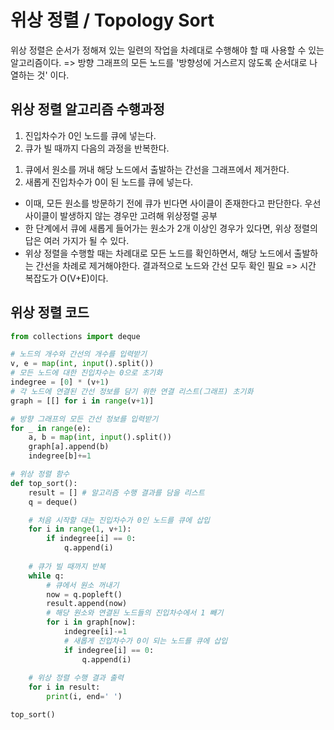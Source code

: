 # 위상 정렬 / Topology Sort

위상 정렬은 순서가 정해져 있는 일련의 작업을 차례대로 수행해야 할 때 사용할 수 있는 알고리즘이다.
=> 방향 그래프의 모든 노드를 '방향성에 거스르지 않도록 순서대로 나열하는 것' 이다.

## 위상 정렬 알고리즘 수행과정
1. 진입차수가 0인 노드를 큐에 넣는다.
2. 큐가 빌 때까지 다음의 과정을 반복한다.
 1) 큐에서 원소를 꺼내 해당 노드에서 출발하는 간선을 그래프에서 제거한다.
 2) 새롭게 진입차수가 0이 된 노드를 큐에 넣는다.

- 이때, 모든 원소를 방문하기 전에 큐가 빈다면 사이클이 존재한다고 판단한다. 우선 사이클이 발생하지 않는 경우만 고려해 위상정렬 공부
- 한 단계에서 큐에 새롭게 들어가는 원소가 2개 이상인 경우가 있다면, 위상 정렬의 답은 여러 가지가 될 수 있다.
- 위상 정렬을 수행할 때는 차례대로 모든 노드를 확인하면서, 해당 노드에서 출발하는 간선을 차례로 제거해야한다. 결과적으로 노드와 간선 모두 확인 필요
=> 시간 복잡도가 O(V+E)이다.

## 위상 정렬 코드
```python
from collections import deque

# 노드의 개수와 간선의 개수를 입력받기
v, e = map(int, input().split())
# 모든 노드에 대한 진입차수는 0으로 초기화
indegree = [0] * (v+1)
# 각 노드에 연결된 간선 정보를 담기 위한 연결 리스트(그래프) 초기화
graph = [[] for i in range(v+1)]

# 방향 그래프의 모든 간선 정보를 입력받기
for _ in range(e):
    a, b = map(int, input().split())
    graph[a].append(b)
    indegree[b]+=1

# 위상 정렬 함수
def top_sort():
    result = [] # 알고리즘 수행 결과를 담을 리스트
    q = deque() 

    # 처음 시작할 대는 진입차수가 0인 노드를 큐에 삽입
    for i in range(1, v+1):
        if indegree[i] == 0:
            q.append(i)
    
    # 큐가 빌 때까지 반복
    while q:
        # 큐에서 원소 꺼내기
        now = q.popleft()
        result.append(now)
        # 해당 원소와 연결된 노드들의 진입차수에서 1 빼기
        for i in graph[now]:
            indegree[i]-=1
            # 새롭게 진입차수가 0이 되는 노드를 큐에 삽입
            if indegree[i] == 0:
                q.append(i)
    
    # 위상 정렬 수행 결과 출력
    for i in result:
        print(i, end=' ')

top_sort()

```